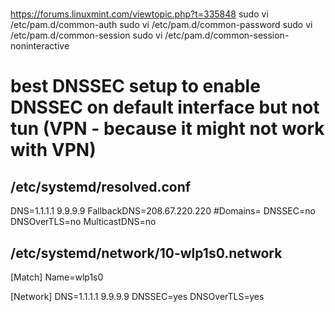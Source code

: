 #
https://forums.linuxmint.com/viewtopic.php?t=335848
sudo vi /etc/pam.d/common-auth 
sudo vi /etc/pam.d/common-password 
sudo vi /etc/pam.d/common-session 
sudo vi /etc/pam.d/common-session-noninteractive

#

# best DNSSEC setup to enable DNSSEC on default interface but not tun (VPN - because it might not work with VPN)
## /etc/systemd/resolved.conf
DNS=1.1.1.1 9.9.9.9
FallbackDNS=208.67.220.220
#Domains=
DNSSEC=no
DNSOverTLS=no
MulticastDNS=no

## /etc/systemd/network/10-wlp1s0.network
[Match]
Name=wlp1s0

[Network]
DNS=1.1.1.1 9.9.9.9
DNSSEC=yes
DNSOverTLS=yes


